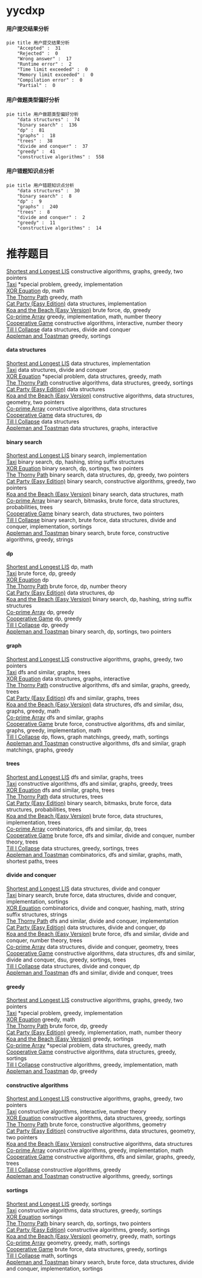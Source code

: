 # yycdxp
<!-- tabs:start -->
#### **用户提交结果分析**

```mermaid
pie title 用户提交结果分析
    "Accepted" :  31
    "Rejected" :  0
    "Wrong answer" :  17
    "Runtime error" :  2
    "Time limit exceeded" :  0
    "Memory limit exceeded" :  0
    "Compilation error" :  0
    "Partial" :  0
```
#### **用户做题类型偏好分析**

```mermaid
pie title 用户做题类型偏好分析
    "data structures" :  74
    "binary search" :  136
    "dp" :  81
    "graphs" :  18
    "trees" :  38
    "divide and conquer" :  37
    "greedy" :  41
    "constructive algorithms" :  558
```
#### **用户错题知识点分析**

```mermaid
pie title 用户错题知识点分析
    "data structures" :  30
    "binary search" :  8
    "dp" :  9
    "graphs" :  240
    "trees" :  8
    "divide and conquer" :  2
    "greedy" :  11
    "constructive algorithms" :  14
```
<!-- tabs:end -->
# 推荐题目
[Shortest and Longest LIS](http://codeforces.com/problemset/problem/1304/D)		constructive algorithms,
                        graphs,
                        greedy,
                        two pointers		  
[Taxi](http://codeforces.com/problemset/problem/158/B)		*special problem,
                        greedy,
                        implementation		  
[XOR Equation](https://codeforces.com/contest/634/problem/B)		dp,
                        math		  
[The Thorny Path](http://codeforces.com/problemset/problem/1411/F)		greedy,
                        math		  
[Cat Party (Easy Edition)](http://codeforces.com/problemset/problem/1163/B1)		data structures,
                        implementation		  
[Koa and the Beach (Easy Version)](http://codeforces.com/problemset/problem/1384/B1)		brute force,
                        dp,
                        greedy		  
[Co-prime Array](http://codeforces.com/problemset/problem/660/A)		greedy,
                        implementation,
                        math,
                        number theory		  
[Cooperative Game](https://codeforces.com/contest/1138/problem/F)		constructive algorithms,
                        interactive,
                        number theory		  
[Till I Collapse](http://codeforces.com/problemset/problem/786/C)		data structures,
                        divide and conquer		  
[Appleman and Toastman](https://codeforces.com/contest/462/problem/C)		greedy,
                        sortings		  
<!-- tabs:start -->
#### **data structures**
[Shortest and Longest LIS](http://codeforces.com/problemset/problem/1163/B1)		data structures,
                        implementation		  
[Taxi](http://codeforces.com/problemset/problem/786/C)		data structures,
                        divide and conquer		  
[XOR Equation](http://codeforces.com/problemset/problem/1346/F)		*special problem,
                        data structures,
                        greedy,
                        math		  
[The Thorny Path](http://codeforces.com/problemset/problem/675/C)		constructive algorithms,
                        data structures,
                        greedy,
                        sortings		  
[Cat Party (Easy Edition)](http://codeforces.com/problemset/problem/377/D)		data structures		  
[Koa and the Beach (Easy Version)](http://codeforces.com/problemset/problem/610/D)		constructive algorithms,
                        data structures,
                        geometry,
                        two pointers		  
[Co-prime Array](http://codeforces.com/problemset/problem/513/D2)		constructive algorithms,
                        data structures		  
[Cooperative Game](http://codeforces.com/problemset/problem/568/E)		data structures,
                        dp		  
[Till I Collapse](http://codeforces.com/problemset/problem/292/E)		data structures		  
[Appleman and Toastman](http://codeforces.com/problemset/problem/1499/G)		data structures,
                        graphs,
                        interactive		  
#### **binary search**
[Shortest and Longest LIS](http://codeforces.com/problemset/problem/670/D2)		binary search,
                        implementation		  
[Taxi](http://codeforces.com/problemset/problem/822/E)		binary search,
                        dp,
                        hashing,
                        string suffix structures		  
[XOR Equation](http://codeforces.com/problemset/problem/1409/E)		binary search,
                        dp,
                        sortings,
                        two pointers		  
[The Thorny Path](http://codeforces.com/problemset/problem/1492/C)		binary search,
                        data structures,
                        dp,
                        greedy,
                        two pointers		  
[Cat Party (Easy Edition)](http://codeforces.com/problemset/problem/1463/D)		binary search,
                        constructive algorithms,
                        greedy,
                        two pointers		  
[Koa and the Beach (Easy Version)](http://codeforces.com/problemset/problem/1490/G)		binary search,
                        data structures,
                        math		  
[Co-prime Array](http://codeforces.com/problemset/problem/1479/D)		binary search,
                        bitmasks,
                        brute force,
                        data structures,
                        probabilities,
                        trees		  
[Cooperative Game](http://codeforces.com/problemset/problem/1436/E)		binary search,
                        data structures,
                        two pointers		  
[Till I Collapse](http://codeforces.com/problemset/problem/1461/D)		binary search,
                        brute force,
                        data structures,
                        divide and conquer,
                        implementation,
                        sortings		  
[Appleman and Toastman](http://codeforces.com/problemset/problem/1493/C)		binary search,
                        brute force,
                        constructive algorithms,
                        greedy,
                        strings		  
#### **dp**
[Shortest and Longest LIS](https://codeforces.com/contest/634/problem/B)		dp,
                        math		  
[Taxi](http://codeforces.com/problemset/problem/1384/B1)		brute force,
                        dp,
                        greedy		  
[XOR Equation](http://codeforces.com/problemset/problem/148/E)		dp		  
[The Thorny Path](http://codeforces.com/problemset/problem/691/F)		brute force,
                        dp,
                        number theory		  
[Cat Party (Easy Edition)](http://codeforces.com/problemset/problem/568/E)		data structures,
                        dp		  
[Koa and the Beach (Easy Version)](http://codeforces.com/problemset/problem/822/E)		binary search,
                        dp,
                        hashing,
                        string suffix structures		  
[Co-prime Array](http://codeforces.com/problemset/problem/1456/E)		dp,
                        greedy		  
[Cooperative Game](https://codeforces.com/contest/1277/problem/C)		dp,
                        greedy		  
[Till I Collapse](http://codeforces.com/problemset/problem/1469/B)		dp,
                        greedy		  
[Appleman and Toastman](http://codeforces.com/problemset/problem/1409/E)		binary search,
                        dp,
                        sortings,
                        two pointers		  
#### **graph**
[Shortest and Longest LIS](http://codeforces.com/problemset/problem/1304/D)		constructive algorithms,
                        graphs,
                        greedy,
                        two pointers		  
[Taxi](http://codeforces.com/problemset/problem/575/B)		dfs and similar,
                        graphs,
                        trees		  
[XOR Equation](http://codeforces.com/problemset/problem/1499/G)		data structures,
                        graphs,
                        interactive		  
[The Thorny Path](http://codeforces.com/problemset/problem/911/F)		constructive algorithms,
                        dfs and similar,
                        graphs,
                        greedy,
                        trees		  
[Cat Party (Easy Edition)](http://codeforces.com/problemset/problem/555/E)		dfs and similar,
                        graphs,
                        trees		  
[Koa and the Beach (Easy Version)](http://codeforces.com/problemset/problem/1508/C)		data structures,
                        dfs and similar,
                        dsu,
                        graphs,
                        greedy,
                        math		  
[Co-prime Array](http://codeforces.com/problemset/problem/117/C)		dfs and similar,
                        graphs		  
[Cooperative Game](http://codeforces.com/problemset/problem/1487/C)		brute force,
                        constructive algorithms,
                        dfs and similar,
                        graphs,
                        greedy,
                        implementation,
                        math		  
[Till I Collapse](http://codeforces.com/problemset/problem/1437/C)		dp,
                        flows,
                        graph matchings,
                        greedy,
                        math,
                        sortings		  
[Appleman and Toastman](http://codeforces.com/problemset/problem/1470/D)		constructive algorithms,
                        dfs and similar,
                        graph matchings,
                        graphs,
                        greedy		  
#### **trees**
[Shortest and Longest LIS](http://codeforces.com/problemset/problem/575/B)		dfs and similar,
                        graphs,
                        trees		  
[Taxi](http://codeforces.com/problemset/problem/911/F)		constructive algorithms,
                        dfs and similar,
                        graphs,
                        greedy,
                        trees		  
[XOR Equation](http://codeforces.com/problemset/problem/555/E)		dfs and similar,
                        graphs,
                        trees		  
[The Thorny Path](http://codeforces.com/problemset/problem/482/E)		data structures,
                        trees		  
[Cat Party (Easy Edition)](http://codeforces.com/problemset/problem/1479/D)		binary search,
                        bitmasks,
                        brute force,
                        data structures,
                        probabilities,
                        trees		  
[Koa and the Beach (Easy Version)](http://codeforces.com/problemset/problem/1511/C)		brute force,
                        data structures,
                        implementation,
                        trees		  
[Co-prime Array](http://codeforces.com/problemset/problem/1499/F)		combinatorics,
                        dfs and similar,
                        dp,
                        trees		  
[Cooperative Game](http://codeforces.com/problemset/problem/1491/E)		brute force,
                        dfs and similar,
                        divide and conquer,
                        number theory,
                        trees		  
[Till I Collapse](http://codeforces.com/problemset/problem/1466/D)		data structures,
                        greedy,
                        sortings,
                        trees		  
[Appleman and Toastman](http://codeforces.com/problemset/problem/1495/D)		combinatorics,
                        dfs and similar,
                        graphs,
                        math,
                        shortest paths,
                        trees		  
#### **divide and conquer**
[Shortest and Longest LIS](http://codeforces.com/problemset/problem/786/C)		data structures,
                        divide and conquer		  
[Taxi](http://codeforces.com/problemset/problem/1461/D)		binary search,
                        brute force,
                        data structures,
                        divide and conquer,
                        implementation,
                        sortings		  
[XOR Equation](http://codeforces.com/problemset/problem/1466/G)		combinatorics,
                        divide and conquer,
                        hashing,
                        math,
                        string suffix structures,
                        strings		  
[The Thorny Path](http://codeforces.com/problemset/problem/1490/D)		dfs and similar,
                        divide and conquer,
                        implementation		  
[Cat Party (Easy Edition)](https://codeforces.com/contest/1483/problem/C)		data structures,
                        divide and conquer,
                        dp		  
[Koa and the Beach (Easy Version)](http://codeforces.com/problemset/problem/1491/E)		brute force,
                        dfs and similar,
                        divide and conquer,
                        number theory,
                        trees		  
[Co-prime Array](http://codeforces.com/problemset/problem/1303/G)		data structures,
                        divide and conquer,
                        geometry,
                        trees		  
[Cooperative Game](http://codeforces.com/problemset/problem/1494/D)		constructive algorithms,
                        data structures,
                        dfs and similar,
                        divide and conquer,
                        dsu,
                        greedy,
                        sortings,
                        trees		  
[Till I Collapse](http://codeforces.com/problemset/problem/1482/E)		data structures,
                        divide and conquer,
                        dp		  
[Appleman and Toastman](http://codeforces.com/problemset/problem/566/C)		dfs and similar,
                        divide and conquer,
                        trees		  
#### **greedy**
[Shortest and Longest LIS](http://codeforces.com/problemset/problem/1304/D)		constructive algorithms,
                        graphs,
                        greedy,
                        two pointers		  
[Taxi](http://codeforces.com/problemset/problem/158/B)		*special problem,
                        greedy,
                        implementation		  
[XOR Equation](http://codeforces.com/problemset/problem/1411/F)		greedy,
                        math		  
[The Thorny Path](http://codeforces.com/problemset/problem/1384/B1)		brute force,
                        dp,
                        greedy		  
[Cat Party (Easy Edition)](http://codeforces.com/problemset/problem/660/A)		greedy,
                        implementation,
                        math,
                        number theory		  
[Koa and the Beach (Easy Version)](https://codeforces.com/contest/462/problem/C)		greedy,
                        sortings		  
[Co-prime Array](http://codeforces.com/problemset/problem/1346/F)		*special problem,
                        data structures,
                        greedy,
                        math		  
[Cooperative Game](http://codeforces.com/problemset/problem/675/C)		constructive algorithms,
                        data structures,
                        greedy,
                        sortings		  
[Till I Collapse](http://codeforces.com/problemset/problem/1120/B)		constructive algorithms,
                        greedy,
                        implementation,
                        math		  
[Appleman and Toastman](http://codeforces.com/problemset/problem/1456/E)		dp,
                        greedy		  
#### **constructive algorithms**
[Shortest and Longest LIS](http://codeforces.com/problemset/problem/1304/D)		constructive algorithms,
                        graphs,
                        greedy,
                        two pointers		  
[Taxi](https://codeforces.com/contest/1138/problem/F)		constructive algorithms,
                        interactive,
                        number theory		  
[XOR Equation](http://codeforces.com/problemset/problem/675/C)		constructive algorithms,
                        data structures,
                        greedy,
                        sortings		  
[The Thorny Path](http://codeforces.com/problemset/problem/749/B)		brute force,
                        constructive algorithms,
                        geometry		  
[Cat Party (Easy Edition)](http://codeforces.com/problemset/problem/610/D)		constructive algorithms,
                        data structures,
                        geometry,
                        two pointers		  
[Koa and the Beach (Easy Version)](http://codeforces.com/problemset/problem/513/D2)		constructive algorithms,
                        data structures		  
[Co-prime Array](http://codeforces.com/problemset/problem/1120/B)		constructive algorithms,
                        greedy,
                        implementation,
                        math		  
[Cooperative Game](http://codeforces.com/problemset/problem/911/F)		constructive algorithms,
                        dfs and similar,
                        graphs,
                        greedy,
                        trees		  
[Till I Collapse](http://codeforces.com/problemset/problem/1221/B)		constructive algorithms,
                        greedy		  
[Appleman and Toastman](http://codeforces.com/problemset/problem/1114/B)		constructive algorithms,
                        greedy,
                        sortings		  
#### **sortings**
[Shortest and Longest LIS](https://codeforces.com/contest/462/problem/C)		greedy,
                        sortings		  
[Taxi](http://codeforces.com/problemset/problem/675/C)		constructive algorithms,
                        data structures,
                        greedy,
                        sortings		  
[XOR Equation](http://codeforces.com/problemset/problem/652/B)		sortings		  
[The Thorny Path](http://codeforces.com/problemset/problem/1409/E)		binary search,
                        dp,
                        sortings,
                        two pointers		  
[Cat Party (Easy Edition)](http://codeforces.com/problemset/problem/1114/B)		constructive algorithms,
                        greedy,
                        sortings		  
[Koa and the Beach (Easy Version)](https://codeforces.com/contest/1496/problem/C)		geometry,
                        greedy,
                        math,
                        sortings		  
[Co-prime Array](http://codeforces.com/problemset/problem/1495/A)		geometry,
                        greedy,
                        math,
                        sortings		  
[Cooperative Game](http://codeforces.com/problemset/problem/1497/A)		brute force,
                        data structures,
                        greedy,
                        sortings		  
[Till I Collapse](http://codeforces.com/problemset/problem/1427/A)		math,
                        sortings		  
[Appleman and Toastman](http://codeforces.com/problemset/problem/1461/D)		binary search,
                        brute force,
                        data structures,
                        divide and conquer,
                        implementation,
                        sortings		  
<!-- tabs:end -->
